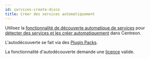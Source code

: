 ```yaml
---
id: services-create-disco
title: Créer des services automatiquement
---
```


Utilisez la [fonctionnalité de découverte automatique de services](../discovery/introduction.html) pour [détecter des services et les créer automatiquement](../discovery/services-discovery.html) dans Centreon.

L'autodécouverte se fait via des [Plugin Packs](../pluginpacks.html).

La fonctionnalité d'autodécouverte demande une [licence](../../administration/licenses.html) valide.